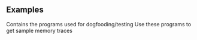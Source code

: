 ## Examples

Contains the programs used for dogfooding/testing
Use these programs to get sample memory traces
